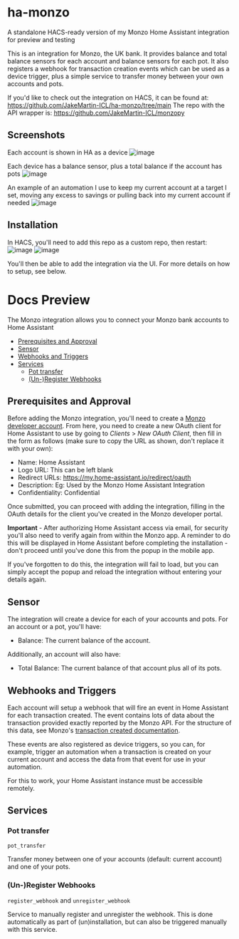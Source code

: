 # ha-monzo
A standalone HACS-ready version of my Monzo Home Assistant integration for preview and testing

This is an integration for Monzo, the UK bank. It provides balance and total balance sensors for each account and balance sensors for each pot. It also registers a webhook for transaction creation events which can be used as a device trigger, plus a simple service to transfer money between your own accounts and pots.

If you'd like to check out the integration on HACS, it can be found at: https://github.com/JakeMartin-ICL/ha-monzo/tree/main
The repo with the API wrapper is: https://github.com/JakeMartin-ICL/monzopy

## Screenshots
Each account is shown in HA as a device
![image](https://github.com/home-assistant/core/assets/15602977/c3ccfc14-441c-44c2-9dd3-34d9e076ee0d)

Each device has a balance sensor, plus a total balance if the account has pots
![image](https://github.com/home-assistant/core/assets/15602977/41e60ece-728e-4f9f-8db9-3fd45a5a0d0a)

An example of an automation I use to keep my current account at a target I set, moving any excess to savings or pulling back into my current account if needed
![image](https://github.com/home-assistant/core/assets/15602977/cd7069ff-1283-42bb-8634-300682214600)

## Installation

In HACS, you'll need to add this repo as a custom repo, then restart:
![image](https://github.com/JakeMartin-ICL/ha-monzo/assets/15602977/f0408ce4-034c-430b-813d-96c4f7d85744)
![image](https://github.com/JakeMartin-ICL/ha-monzo/assets/15602977/601cef4a-9c78-4daf-8ba8-5bea13015eed)

You'll then be able to add the integration via the UI. For more details on how to setup, see below.

# Docs Preview

The Monzo integration allows you to connect your Monzo bank accounts to Home Assistant

- [Prerequisites and Approval](#prerequisites-and-approval)
- [Sensor](#sensor)
- [Webhooks and Triggers](#webhooks-and-triggers)
- [Services](#services)
  - [Pot transfer](#pot-transfer)
  - [(Un-)Register Webhooks](#un-register-webhooks)

## Prerequisites and Approval

Before adding the Monzo integration, you'll need to create a [Monzo developer account](https://developers.monzo.com/). From here, you need to create a new OAuth client for Home Assistant to use by going to *Clients* > *New OAuth Client*, then fill in the form as follows (make sure to copy the URL as shown, don't replace it with your own):

- Name: Home Assistant
- Logo URL: This can be left blank
- Redirect URLs: <https://my.home-assistant.io/redirect/oauth>
- Description: Eg: Used by the Monzo Home Assistant Integration
- Confidentiality: Confidential

Once submitted, you can proceed with adding the integration, filling in the OAuth details for the client you've created in the Monzo developer portal.

**Important** - After authorizing Home Assistant access via email, for security you'll also need to verify again from within the Monzo app. A reminder to do this will be displayed in Home Assistant before completing the installation - don't proceed until you've done this from the popup in the mobile app.

If you've forgotten to do this, the integration will fail to load, but you can simply accept the popup and reload the integration without entering your details again.

## Sensor

The integration will create a device for each of your accounts and pots. For an account or a pot, you'll have:

- Balance: The current balance of the account.

Additionally, an account will also have:

- Total Balance: The current balance of that account plus all of its pots.

## Webhooks and Triggers

Each account will setup a webhook that will fire an event in Home Assistant for each transaction created. The event contains lots of data about the transaction provided exactly reported by the Monzo API. For the structure of this data, see Monzo's [transaction created documentation](https://docs.monzo.com/#transaction-created).

These events are also registered as device triggers, so you can, for example, trigger an automation when a transaction is created on your current account and access the data from that event for use in your automation.

<div class='note warning'>

For this to work, your Home Assistant instance must be accessible remotely.

</div>

## Services

### Pot transfer

`pot_transfer`

Transfer money between one of your accounts (default: current account) and one of your pots.

### (Un-)Register Webhooks

`register_webhook` and `unregister_webhook`

Service to manually register and unregister the webhook. This is done automatically as part of (un)installation, but can also be triggered manually with this service.




